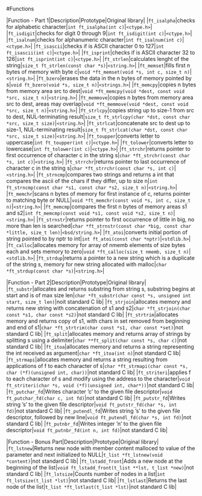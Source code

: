 #Functions

|Function - Part 1|Description|Prototype|Original library|
|`ft_isalpha`|checks for alphabetic character|`int ft_isalpha(int c)`|`<ctype.h>`|
|`ft_isdigit`|checks for digit 0 through 9|`int ft_isdigit(int c)`|`<ctype.h>`|
|`ft_isalnum`|checks for alphanumeric character|`int ft_isalnum(int c)`|`<ctype.h>`|
|`ft_isascii`|checks if is ASCII character 0 to 127|`int ft_isascii(int c)`|`<ctype.h>`|
|`ft_isprint`|checks if is ASCII character 32 to 126|`int ft_isprint(int c)`|`<ctype.h>`|
|`ft_strlen`|calculates lenght of the string|`size_t ft_strlen(const char *s)`|`<string.h>`|
|`ft_memset`|fills first n bytes of memory with byte c|`void *ft_memset(void *s, int c, size_t n)`|`<string.h>`|
|`ft_bzero`|erases the data in the n bytes of memory pointed by s|`void ft_bzero(void *s, size_t n)`|`<strings.h>`|
|`ft_memcpy`|copies n bytes from memory area src to dest|`void *ft_memcpy(void *dest, const void *src, size_t n)`|`<string.h>`|
|`ft_memmove`|copies n bytes from memory area src to dest, areas may overlap|`void *ft_memmove(void *dest, const void *src, size_t n)`|`<string.h>`|
|`ft_strlcpy`|copies string up to size-1 from src to dest, NUL-terminating result|`size_t ft_strlcpy(char *dst, const char *src, size_t size)`|`<string.h>`|
|`ft_strlcat`|concatenate src to dest up to size-1, NUL-terminating result|`size_t ft_strlcat(char *dst, const char *src, size_t size)`|`<string.h>`|
|`ft_toupper`|converts letter to uppercase|`int ft_toupper(int c)`|`<ctype.h>`|
|`ft_tolower`|converts letter to lowercase|`int ft_tolower(int c)`|`<ctype.h>`|
|`ft_strchr`|returns pointer to first occurrence of character c in the string s|`char *ft_strchr(const char *s, int c)`|`<string.h>`|
|`ft_strrchr`|returns pointer to last occurrence of character c in the string s|`char *ft_strrchr(const char *s, int c)`|`<string.h>`|
|`ft_strncmp`|compares two strings and returns a int that compares the ascii of the chars if they differ, up to size n|`int ft_strncmp(const char *s1, const char *s2, size_t n)`|`<string.h>`|
|`ft_memchr`|scans n bytes of memory for first instance of c, returns pointer to matching byte or NULL|`void *ft_memchr(const void *s, int c, size_t n)`|`<string.h>`|
|`ft_memcmp`|compares the first n bytes of memory areas s1 and s2|`int ft_memcmp(const void *s1, const void *s2, size_t n)`|`<string.h>`|
|`ft_strnstr`|returns pointer to first occurrence of little in big, no more than len is searched|`char *ft_strnstr(const char *big, const char *little, size_t len)`|`<bsd/string.h>`|
|`ft_atoi`|converts initial portion of string pointed to by nptr to int|`int ft_atoi(const char *nptr)`|`<stdlib.h>`|
|`ft_calloc`|allocates memory for array of nmemb elements of size bytes each and sets memory to zero|`void *ft_calloc(size_t nmemb, size_t n)`|`<stdlib.h>`|
|`ft_strdup`|returns  a pointer to a new string which is a duplicate of the string s, memory for new string allocated with malloc|`char *ft_strdup(const char *s)`|`<string.h>`|

|Function - Part 2|Description|Prototype|Original library|
|`ft_substr`|allocates and returns substring from string s, substring begins at start and is of max size len|`char *ft_substr(char const *s, unsigned int start, size_t len)`|noit standard C lib|
|`ft_strjoin`|allocates memory and returns new string with concatenation of s1 and s2|`char *ft_strjoin(char const *s1, char const *s2)`|not standard C lib|
|`ft_strtrim`|allocates memory and returns copy of s1, with chars in set removed from beginning and end of s1|`char *ft_strtrim(char const *s1, char const *set)`|not standard C lib|
|`ft_split`|allocates memory and returns array of strings by splitting s using a delimiter|`char **ft_split(char const *s, char c)`|not standard C lib|
|`ft_itoa`|allocates memory and returns a string representing the int received as argument|`char *ft_itoa(int n)`|not standard C lib|
|`ft_strmapi`|allocates memory and returns a string resulting from applications of f to each character of s|`char *ft_strmapi(char const *s, char (*f)(unsigned int, char))`|not standard C lib|
|`ft_striteri`|applies f to each character of s and modify using the address to the character|`void ft_striteri(char *s, void (*f)(unsigned int, char*))`|not standard C lib|
|`ft_putchar_fd`|Writes character ’c’ to the given file descriptor|`void ft_putchar_fd(char c, int fd)`|not standard C lib|
|`ft_putstr_fd`|Writes string ’s’ to the given file descriptor|`void ft_putstr_fd(char *s, int fd)`|not standard C lib|
|`ft_putendl_fd`|Writes string ’s’ to the given file descriptor, followed by new line|`void ft_putendl_fd(char *s, int fd)`|not standard C lib|
|`ft_putnbr_fd`|Writes integer ’n’ to the given file descriptor|`void ft_putnbr_fd(int n, int fd)`|not standard C lib|

|Function - Bonus Part|Description|Prototype|Original library|
|`ft_lstnew`|Returns new node with member content malloced to value of the parameter and next initialized to NULL|`t_list *ft_lstnew(void *content)`|not standard C lib|
|`ft_lstadd_front`|Adds a new node at the beginning of the list|`void ft_lstadd_front(t_list **lst, t_list *new)`|not standard C lib|
|`ft_lstsize`|Counts number of nodes in a list|`int ft_lstsize(t_list *lst)`|not standard C lib|
|`ft_lstlast`|Returns the last node of the list|`t_list *ft_lstlast(t_list *lst)`|not standard C lib|
